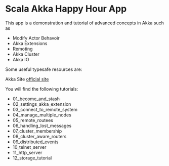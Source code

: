 Scala Akka Happy Hour App
================================

This app is a demonstration and tutorial of advanced concepts in Akka such as

* Modify Actor Behavoir
* Akka Extensions
* Remoting
* Akka Cluster
* Akka IO

Some useful typesafe resources are:

Akka Site [official site](http://akka.io/)


You will find the following tutorials:
* 01_become_and_stash
* 02_settings_akka_extension
* 03_connect_to_remote_system
* 04_manage_multiple_nodes
* 05_remote_routees
* 06_handling_lost_messages
* 07_cluster_membership
* 08_cluster_aware_routers
* 09_distributed_events
* 10_telnet_server
* 11_http_server
* 12_storage_tutorial